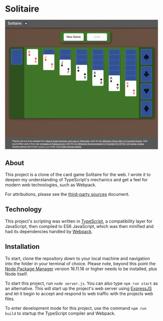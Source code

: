# Solitaire

![preview-screenshot.png](preview-screenshot.png)

## About

This project is a clone of the card game Solitaire for the web. I wrote it to deepen my understanding of TypeScript's mechanics and get a feel for modern web technologies, such as Webpack.

For attributions, please see the [third-party sources](https://github.com/SetKu/Solitaire/blob/main/3rd-party-sources.md) document.

## Technology

This project's scripting was written in [TypeScript](https://www.typescriptlang.org/), a compatibility layer for JavaScript, then compiled to ES6 JavaScript, which was then minified and had its dependencies handled by [Webpack](https://webpack.js.org/).

## Installation

To start, clone the repository down to your local machine and navigation into the folder in your terminal of choice. Please note, beyond this point the [Node Package Manager](https://www.npmjs.com/) version 16.11.18 or higher needs to be installed, plus Node itself.

To start this project, run `node server.js`. You can also type `npm run start` as an alternative. This will start up the project's web server using [ExpressJS](https://expressjs.com/) and let it begin to accept and respond to web traffic with the projects web files.

To enter development mode for this project, use the command `npm run build` to startup the TypeScript compiler and Webpack.
